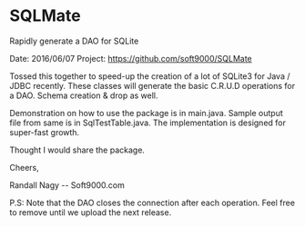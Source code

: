 # SQLMate
Rapidly generate a DAO for SQLite

Date: 2016/06/07
Project: https://github.com/soft9000/SQLMate

Tossed this together to speed-up the creation of a lot of SQLite3 for Java / JDBC recently. These classes will generate the basic C.R.U.D 
operations for a DAO. Schema creation & drop as well.

Demonstration on how to use the package is in main.java.
   Sample output file from same is in SqlTestTable.java.
   The implementation is designed for super-fast growth. 

Thought I would share the package.


Cheers,


Randall Nagy
-- Soft9000.com


P.S: Note that the DAO closes the connection after each operation. Feel free to remove until we upload the next release.
